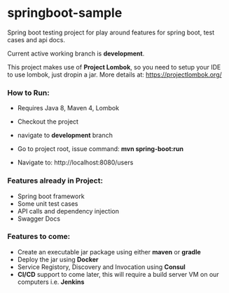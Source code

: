 # springboot-sample
Spring boot testing project for play around features for spring boot, test cases and api docs.


Current active working branch is **development**.

This project makes use of **Project Lombok**, so you need to setup your IDE to use lombok, just dropin a jar. More details at: https://projectlombok.org/


### How to Run:
- Requires Java 8, Maven 4, Lombok
- Checkout the project
- navigate to **development** branch
- Go to project root, issue command: **mvn spring-boot:run**

- Navigate to: http://localhost:8080/users


### Features already in Project:
- Spring boot framework
- Some unit test cases
- API calls and dependency injection
- Swagger Docs

### Features to come:
- Create an executable jar package using either **maven** or **gradle**
- Deploy the jar using **Docker**
- Service Registory, Discovery and Invocation using **Consul**
- **CI/CD** support to come later, this will require a build server VM on our computers i.e. **Jenkins**
